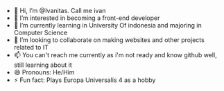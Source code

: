- 👋 Hi, I’m @Ivanitas. Call me ivan 
- 👀 I’m interested in becoming a front-end developer
- 🌱 I’m currently learning in University Of indonesia and majoring in Computer Science
- 💞️ I’m looking to collaborate on making websites and other projects related to IT
- 📫 You can't reach me currently as i'm not ready and know github well, still learning about it
- 😄 Pronouns: He/Him
- ⚡ Fun fact: Plays Europa Universalis 4 as a hobby

<!---
Ivanitas/Ivanitas is a ✨ special ✨ repository because its `README.md` (this file) appears on your GitHub profile.
You can click the Preview link to take a look at your changes.
--->
